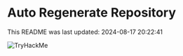 # Auto Regenerate Repository

This README was last updated: 2024-08-17 20:22:41

 ![TryHackMe](https://tryhackme.com/badge/533634)